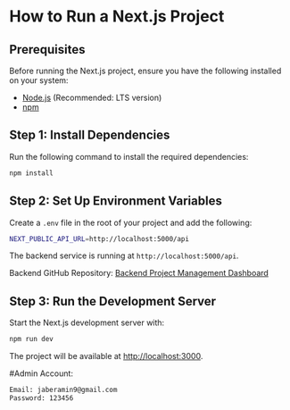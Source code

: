 # How to Run a Next.js Project

## Prerequisites

Before running the Next.js project, ensure you have the following installed on your system:

- [Node.js](https://nodejs.org/) (Recommended: LTS version)
- [npm](https://www.npmjs.com/) 


## Step 1: Install Dependencies

Run the following command to install the required dependencies:

```sh
npm install
```

## Step 2: Set Up Environment Variables

Create a `.env` file in the root of your project and add the following:

```sh
NEXT_PUBLIC_API_URL=http://localhost:5000/api
```
The backend service is running at `http://localhost:5000/api`.

Backend GitHub Repository: [Backend Project Management Dashboard](https://github.com/jaberamin9/backend-project-management-dashboard/tree/main)

## Step 3: Run the Development Server

Start the Next.js development server with:

```sh
npm run dev
```

The project will be available at [http://localhost:3000](http://localhost:3000).


#Admin Account:
```sh
Email: jaberamin9@gmail.com
Password: 123456
```
